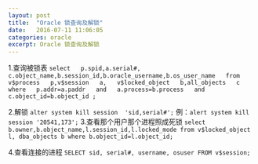 ```yaml
---
layout: post
title:  "Oracle 锁查询及解锁"
date:   2016-07-11 11:06:05
categories: oracle
excerpt: Oracle 锁查询及解锁
---
```


1.查询被锁表
`select   p.spid,a.serial#, c.object_name,b.session_id,b.oracle_username,b.os_user_name   from   v$process   p,v$session   a,   v$locked_object   b,all_objects   c   where   p.addr=a.paddr   and   a.process=b.process   and   c.object_id=b.object_id ;`

2.解锁
`alter system kill session  'sid,serial#';`
例：`alert system kill session '20541,173';`
3.查看那个用户那个进程照成死锁
`select b.owner,b.object_name,l.session_id,l.locked_mode from v$locked_object l, dba_objects b where b.object_id=l.object_id;`

4.查看连接的进程 
`SELECT sid, serial#, username, osuser FROM v$session; `
